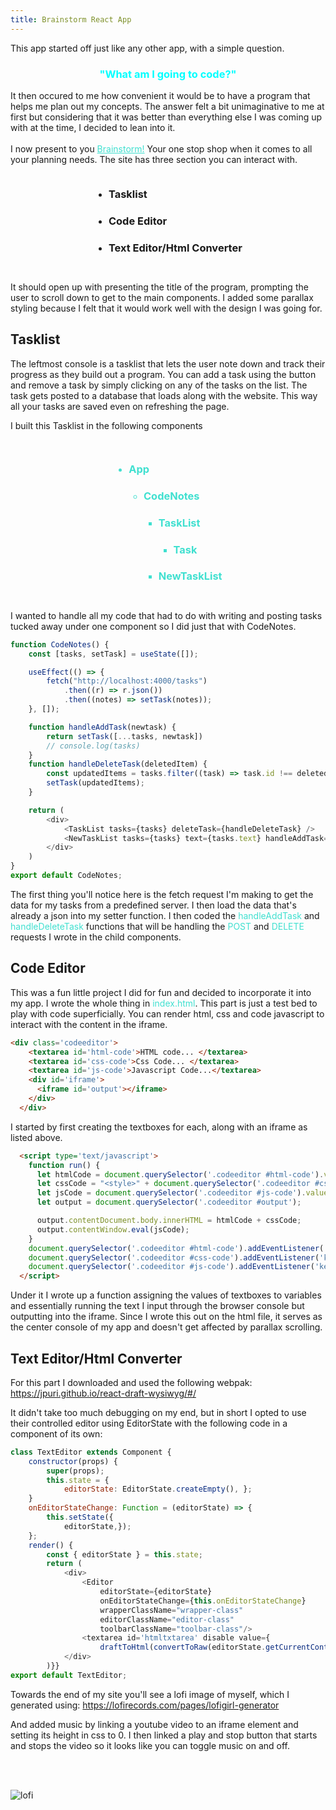 ```yaml
---
title: Brainstorm React App
---
```


This app started off just like any other app, with a simple question. 

<h3 style='text-align: center ;color:aqua'> "What am I going to code?"</h3>
It then occured to me how convenient it would be to have a program that helps me plan out my concepts. The answer felt a bit unimaginative to me at first but considering that it was better than everything else I was coming up with at the time, I decided to lean into it.<br><br>
I now present to you <a href='https://github.com/physicalrobot/brainstorm' style='color: turquoise'>Brainstorm!</a> Your one stop shop when it comes to all your planning needs. The site has three section you can interact 
with. 
<div style='text-align:center;'>
<ul style='display:inline-block ; text-align:left'>
<li > <h3>Tasklist</h3> </li>
<li> <h3>Code Editor</h3></li>
<li> <h3>Text Editor/Html Converter</h3></li>
</ul>
</div>

It should open up with presenting the title of the program, prompting the user to scroll down to get to the main components. I added some parallax styling because I felt that it would work well with the design I was going for. 

## Tasklist

The leftmost console is a tasklist that lets the user note down and track their progress as they build out a program. You can add a task using the button and remove a task by simply clicking on any of the tasks on the list. The task gets posted to a database that loads along with the website. This way all your tasks are saved even on refreshing the page. 

I built this Tasklist in the following components

<div style='text-align:center;'>
<ul style='display:inline-block ; text-align:left ;color:turquoise'>
<li > 
<h3>App</h3> 
<ul>
<li> <h3>CodeNotes</h3></li>
<ul>
<li><h3>TaskList</h3></li>
<ul>
<li><h3>Task</h3></li>
</ul>
<li><h3>NewTaskList</h3></li>
</ul>
</ul>
</li>
</ul>
</div>

I wanted to handle all my code that had to do with writing and posting tasks tucked away under one component so I did just that with CodeNotes. 

```javascript
function CodeNotes() {
    const [tasks, setTask] = useState([]);

    useEffect(() => {
        fetch("http://localhost:4000/tasks")
            .then((r) => r.json())
            .then((notes) => setTask(notes));
    }, []);

    function handleAddTask(newtask) {
        return setTask([...tasks, newtask])
        // console.log(tasks)
    }
    function handleDeleteTask(deletedItem) {
        const updatedItems = tasks.filter((task) => task.id !== deletedItem.id);
        setTask(updatedItems);
    }

    return (
        <div>
            <TaskList tasks={tasks} deleteTask={handleDeleteTask} />
            <NewTaskList tasks={tasks} text={tasks.text} handleAddTask={handleAddTask} />
        </div>
    )
}
export default CodeNotes;
```
The first thing you'll notice here is the fetch request I'm making to get the data for my tasks from a predefined server. I then load the data that's already a json into my setter function. I then coded the <span style='color:turquoise'>handleAddTask</span> and <span style='color:turquoise'>handleDeleteTask</span> functions that will be handling the <span style='color:turquoise'>POST</span> and <span style='color:turquoise'>DELETE</span> requests I wrote in the child components.    
## Code Editor

This was a fun little project I did for fun and decided to incorporate it into my app. I wrote the whole thing in <span style='color:turquoise'>index.html</span>. This part is just a test bed to play with code superficially. You can render html, css and code javascript to interact with the content in the iframe. 
```html
<div class='codeeditor'>
    <textarea id='html-code'>HTML code... </textarea>
    <textarea id='css-code'>Css Code... </textarea>
    <textarea id='js-code'>Javascript Code...</textarea>
    <div id='iframe'>
      <iframe id='output'></iframe>
    </div>
  </div>
```
I started by first creating the textboxes for each, along with an iframe as listed above.
```html
  <script type='text/javascript'>
    function run() {
      let htmlCode = document.querySelector('.codeeditor #html-code').value;
      let cssCode = "<style>" + document.querySelector('.codeeditor #css-code').value + "</style>";
      let jsCode = document.querySelector('.codeeditor #js-code').value;
      let output = document.querySelector('.codeeditor #output');

      output.contentDocument.body.innerHTML = htmlCode + cssCode;
      output.contentWindow.eval(jsCode);
    }
    document.querySelector('.codeeditor #html-code').addEventListener('keyup', run);
    document.querySelector('.codeeditor #css-code').addEventListener('keyup', run);
    document.querySelector('.codeeditor #js-code').addEventListener('keyup', run);
  </script>
```
Under it I wrote up a function assigning the values of textboxes to variables and essentially running the text I input through the browser console but outputting into the iframe. Since I wrote this out on the html file, it serves as the center console of my app and doesn't get affected by parallax scrolling. 

## Text Editor/Html Converter
For this part I downloaded and used the following webpak: 
https://jpuri.github.io/react-draft-wysiwyg/#/

It didn't take too much debugging on my end, but in short I opted to use their controlled editor using EditorState with the following code in a component of its own:

```javascript
class TextEditor extends Component {
    constructor(props) {
        super(props);
        this.state = {
            editorState: EditorState.createEmpty(), };
    }
    onEditorStateChange: Function = (editorState) => {
        this.setState({
            editorState,});
    };
    render() {
        const { editorState } = this.state;
        return (
            <div>
                <Editor
                    editorState={editorState}
                    onEditorStateChange={this.onEditorStateChange}
                    wrapperClassName="wrapper-class"
                    editorClassName="editor-class"
                    toolbarClassName="toolbar-class"/>
                <textarea id='htmltxtarea' disable value={
                    draftToHtml(convertToRaw(editorState.getCurrentContent())}></textarea>
            </div>
        )}}
export default TextEditor;
```
Towards the end of my site you'll see a lofi image of myself, which I generated using: 
https://lofirecords.com/pages/lofigirl-generator

And added music by linking a youtube video to an iframe element and setting its height in css to 0. I then linked a play and stop button that starts and stops the video so it looks like you can toggle music on and off. 

<br><br>
<p><img src="{{site.url }}{{site.baseurl}}/src/assets/img/postpix/lofi_generator w headphones.png" alt="lofi" /></p>

